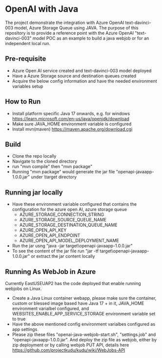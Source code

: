 # OpenAI with Java
The project demonstrate the integration with Azure OpenAI text-davinci-003 model, Azure Storage Queue using JAVA. The purpose of this repository is to provide a reference point with the Azure OpenAI "text-davinci-003" model POC as an example to build a java webjob or for an independent local run.
## Pre-requisite
- Azure Open AI service created and text-davinci-003 model deployed
- Have a Azure Storage source and destination queues created
- Acquire the below config information and have the needed environment variables setup

## How to Run
- Install platform specific Java 17 onwards, e.g. for windows https://learn.microsoft.com/en-us/java/openjdk/download
- Make sure JAVA_HOME environment variable is configured
- Install mvn(maven) https://maven.apache.org/download.cgi

## Build
- Clone the repo locally
- Navigate to the cloned directory
- run "mvn compile" then "mvn package"
- Running "mvn package" would generate the jar file "openapi-javaapp-1.0.0.jar" under \target directory
## Running jar locally
- Have these environment variable configured that contains the configuration for the azure open AI, azure storage queue
  -  AZURE_STORAGE_CONNECTION_STRING
  -  AZURE_STORAGE_SOURCE_QUEUE_NAME
  -  AZURE_STORAGE_DESTINATION_QUEUE_NAME
  -  AZURE_OPEN_API_KEY
  -  AZURE_OPEN_API_ENDPOINT
  -  AZURE_OPEN_API_MODEL_DEPLOYMENT_NAME
- Run the jar usng "java -jar target\openapi-javaapp-1.0.0.jar"
- To see the content of the jar file run "jar -tf target\openapi-javaapp-1.0.0.jar" or extract the jar content locally

## Running As WebJob in Azure
Currently EastUSEUAP2 has the code deployed that enable running webjobs on Linux. 
 - Create a Java Linux container webapp, please make sure the container, custom or blessed image based have Java 17 + in it, JAVA_HOME environment varialbel configured, and WEBSITES_ENABLE_APP_SERVICE_STORAGE environment variable set to true
 - Have the above mentioned config environment varialbes configured as app settings
 - Please zip these files "openai-java-webjob-start.sh", "settings.job" and "openapi-javaapp-1.0.0.jar". And deploy the zip file as webjob, either by zip deployment or by calling webjob PUT API, details here https://github.com/projectkudu/kudu/wiki/WebJobs-API
   
